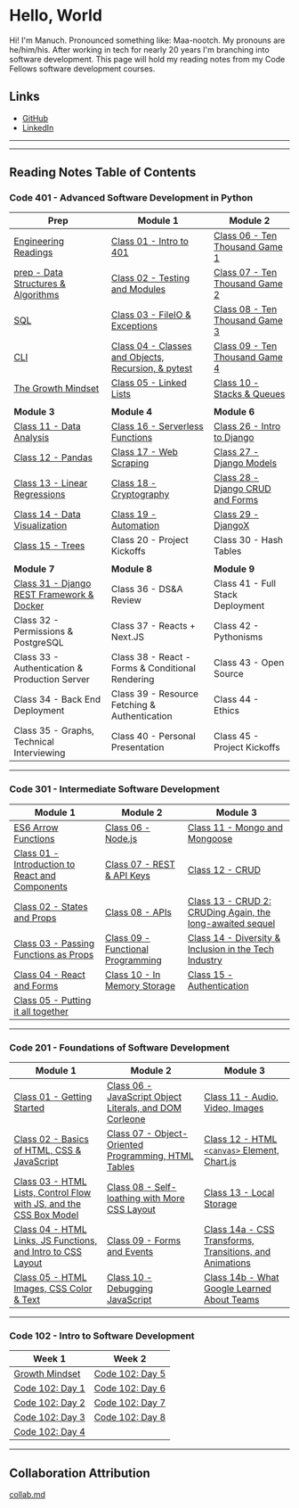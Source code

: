 # Hello, World

Hi! I'm Manuch. Pronounced something like: Maa-nootch. My pronouns are he/him/his. After working in tech for nearly 20 years I'm branching into software development. This page will hold my reading notes from my Code Fellows software development courses.

## Links

- [GitHub](https://github.com/mcsadri/)
- [LinkedIn](https://www.linkedin.com/in/manuch-sadri)

---
---

## Reading Notes Table of Contents

### Code 401 - Advanced Software Development in Python

| **Prep** | Module 1 | Module 2 |
|---|---|---|
| [Engineering Readings](https://github.com/mcsadri/Reading-Notes/blob/main/Code-401py/prep-01-eng.md) | [Class 01 - Intro to 401]( https://github.com/mcsadri/Reading-Notes/blob/main/Code-401py/class-01.md ) | [Class 06 - Ten Thousand Game 1]( https://github.com/mcsadri/Reading-Notes/blob/main/Code-401py/class-06.md ) |
| [prep - Data Structures & Algorithms](https://github.com/mcsadri/Reading-Notes/blob/main/Code-401py/prep-02-dsa.md) | [Class 02 - Testing and Modules]( https://github.com/mcsadri/Reading-Notes/blob/main/Code-401py/class-02.md ) | [Class 07 - Ten Thousand Game 2]( https://github.com/mcsadri/Reading-Notes/blob/main/Code-401py/class-07.md ) |
| [SQL](https://github.com/mcsadri/Reading-Notes/blob/main/Code-401py/prep-03-sql.md) | [Class 03 - FileIO & Exceptions]( https://github.com/mcsadri/Reading-Notes/blob/main/Code-401py/class-03.md ) | [Class 08 - Ten Thousand Game 3]( https://github.com/mcsadri/Reading-Notes/blob/main/Code-401py/class-08.md ) |
| [CLI](https://github.com/mcsadri/Reading-Notes/blob/main/Code-401py/prep-04-cli.md) | [Class 04 - Classes and Objects, Recursion, & pytest]( https://github.com/mcsadri/Reading-Notes/blob/main/Code-401py/class-04.md ) | [Class 09 - Ten Thousand Game 4]( https://github.com/mcsadri/Reading-Notes/blob/main/Code-401py/class-09.md ) |
| [The Growth Mindset](https://github.com/mcsadri/Reading-Notes/blob/main/Code-401py/prep-05-gro.md) | [Class 05 - Linked Lists]( https://github.com/mcsadri/Reading-Notes/blob/main/Code-401py/class-05.md ) | [Class 10 - Stacks & Queues]( https://github.com/mcsadri/Reading-Notes/blob/main/Code-401py/class-10.md ) |
|  |  |  |
| **Module 3** | **Module 4** | **Module 6** |
| [Class 11 - Data Analysis](https://github.com/mcsadri/Reading-Notes/blob/main/Code-401py/class-11.md) | [Class 16 - Serverless Functions](https://github.com/mcsadri/Reading-Notes/blob/main/Code-401py/class-16.md) | [Class 26 - Intro to Django](https://github.com/mcsadri/Reading-Notes/blob/main/Code-401py/class-26.md) |
| [Class 12 - Pandas](https://github.com/mcsadri/Reading-Notes/blob/main/Code-401py/class-12.md) | [Class 17 - Web Scraping](https://github.com/mcsadri/Reading-Notes/blob/main/Code-401py/class-17.md) | [Class 27 - Django Models](https://github.com/mcsadri/Reading-Notes/blob/main/Code-401py/class-27.md) |
| [Class 13 - Linear Regressions](https://github.com/mcsadri/Reading-Notes/blob/main/Code-401py/class-13.md) | [Class 18 - Cryptography](https://github.com/mcsadri/Reading-Notes/blob/main/Code-401py/class-18.md) | [Class 28 - Django CRUD and Forms](https://github.com/mcsadri/Reading-Notes/blob/main/Code-401py/class-28.md) |
| [Class 14 - Data Visualization](https://github.com/mcsadri/Reading-Notes/blob/main/Code-401py/class-14.md) | [Class 19 - Automation](https://github.com/mcsadri/Reading-Notes/blob/main/Code-401py/class-19.md) | [Class 29 - DjangoX](https://github.com/mcsadri/Reading-Notes/blob/main/Code-401py/class-29.md) |
| [Class 15 - Trees](https://github.com/mcsadri/Reading-Notes/blob/main/Code-401py/class-15.md) | Class 20 - Project Kickoffs | Class 30 - Hash Tables |
|  |  |  |
| **Module 7** | **Module 8** | **Module 9** |
| [Class 31 - Django REST Framework & Docker](https://github.com/mcsadri/Reading-Notes/blob/main/Code-401py/class-31.md) | Class 36 - DS&A Review | Class 41 - Full Stack Deployment |
| Class 32 - Permissions & PostgreSQL | Class 37 - Reacts + Next.JS | Class 42 - Pythonisms |
| Class 33 - Authentication & Production Server | Class 38 - React - Forms & Conditional Rendering | Class 43 - Open Source |
| Class 34 - Back End Deployment | Class 39 - Resource Fetching & Authentication | Class 44 - Ethics |
| Class 35 - Graphs, Technical Interviewing | Class 40 - Personal Presentation | Class 45 - Project Kickoffs|

---

### **Code 301 - Intermediate Software Development**

| Module 1 | Module 2 | Module 3 |
|---|---|---|
| [ES6 Arrow Functions](https://github.com/mcsadri/Reading-Notes/blob/main/Code-301/prep-ES6-arrow-functions.md) | [Class 06 - Node.js](https://github.com/mcsadri/Reading-Notes/blob/main/Code-301/class-06.md) | [Class 11 - Mongo and Mongoose](https://github.com/mcsadri/Reading-Notes/blob/main/Code-301/class-11.md) |
| [Class 01 - Introduction to React and Components](https://github.com/mcsadri/Reading-Notes/blob/main/Code-301/class-01.md) | [Class 07 - REST & API Keys](https://github.com/mcsadri/Reading-Notes/blob/main/Code-301/class-07.md) | [Class 12 - CRUD](https://github.com/mcsadri/Reading-Notes/blob/main/Code-301/class-12.md) |
| [Class 02 - States and Props](https://github.com/mcsadri/Reading-Notes/blob/main/Code-301/class-02.md) | [Class 08 - APIs](https://github.com/mcsadri/Reading-Notes/blob/main/Code-301/class-08.md) | [Class 13 - CRUD 2: CRUDing Again, the long-awaited sequel](https://github.com/mcsadri/Reading-Notes/blob/main/Code-301/class-13.md) |
| [Class 03 - Passing Functions as Props](https://github.com/mcsadri/Reading-Notes/blob/main/Code-301/class-03.md) | [Class 09 - Functional Programming](https://github.com/mcsadri/Reading-Notes/blob/main/Code-301/class-09.md) | [Class 14 - Diversity & Inclusion in the Tech Industry](https://github.com/mcsadri/Reading-Notes/blob/main/Code-301/class-14.md) |
| [Class 04 - React and Forms](https://github.com/mcsadri/Reading-Notes/blob/main/Code-301/class-04.md) | [Class 10 - In Memory Storage](https://github.com/mcsadri/Reading-Notes/blob/main/Code-301/class-10.md) | [Class 15 - Authentication](https://github.com/mcsadri/Reading-Notes/blob/main/Code-301/class-15.md) |
| [Class 05 - Putting it all together](https://github.com/mcsadri/Reading-Notes/blob/main/Code-301/class-05.md) |  |  |

---

### Code 201 - Foundations of Software Development

| Module 1 | Module 2 | Module 3 |
|---|---|---|
| [Class 01 - Getting Started](https://github.com/mcsadri/Reading-Notes/blob/main/Code-201/class-01.md) | [Class 06 - JavaScript Object Literals, and DOM Corleone](https://github.com/mcsadri/Reading-Notes/blob/main/Code-201/class-06.md) | [Class 11 - Audio, Video, Images](https://github.com/mcsadri/Reading-Notes/blob/main/Code-201/class-11.md) |
| [Class 02 - Basics of HTML, CSS & JavaScript](https://github.com/mcsadri/Reading-Notes/blob/main/Code-201/class-02.md) | [Class 07 - Object-Oriented Programming, HTML Tables](https://github.com/mcsadri/Reading-Notes/blob/main/Code-201/class-07.md) | [Class 12 - HTML `<canvas>` Element, Chart.js](https://github.com/mcsadri/Reading-Notes/blob/main/Code-201/class-12.md) |
| [Class 03 - HTML Lists, Control Flow with JS, and the CSS Box Model](https://github.com/mcsadri/Reading-Notes/blob/main/Code-201/class-03.md) | [Class 08 - Self-loathing with More CSS Layout](https://github.com/mcsadri/Reading-Notes/blob/main/Code-201/class-08.md) | [Class 13 - Local Storage](https://github.com/mcsadri/Reading-Notes/blob/main/Code-201/class-13.md) |
| [Class 04 - HTML Links, JS Functions, and Intro to CSS Layout](https://github.com/mcsadri/Reading-Notes/blob/main/Code-201/class-04.md) | [Class 09 - Forms and Events](https://github.com/mcsadri/Reading-Notes/blob/main/Code-201/class-09.md) | [Class 14a - CSS Transforms, Transitions, and Animations](https://github.com/mcsadri/Reading-Notes/blob/main/Code-201/class-14a.md) |
| [Class 05 - HTML Images, CSS Color & Text](https://github.com/mcsadri/Reading-Notes/blob/main/Code-201/class-05.md) | [Class 10 - Debugging JavaScript](https://github.com/mcsadri/Reading-Notes/blob/main/Code-201/class-10.md) | [Class 14b - What Google Learned About Teams](https://github.com/mcsadri/Reading-Notes/blob/main/Code-201/class-14b.md) |

---

### Code 102 - Intro to Software Development

| Week 1 | Week 2 |
|---|---|
| [Growth Mindset](https://github.com/mcsadri/Reading-Notes/blob/main/Code-102/growth.md) | [Code 102: Day 5](https://github.com/mcsadri/Reading-Notes/blob/main/Code-102/day5css.md) |
| [Code 102: Day 1](https://github.com/mcsadri/Reading-Notes/blob/main/Code-102/markdown.md) | [Code 102: Day 6](https://github.com/mcsadri/Reading-Notes/blob/main/Code-102/day6javascript.md) |
| [Code 102: Day 2](https://github.com/mcsadri/Reading-Notes/blob/main/Code-102/daytwo.md) | [Code 102: Day 7](https://github.com/mcsadri/Reading-Notes/blob/main/Code-102/day7javascriptCont.md) |
| [Code 102: Day 3](https://github.com/mcsadri/Reading-Notes/blob/main/Code-102/day3.md) | [Code 102: Day 8](https://github.com/mcsadri/Reading-Notes/blob/main/Code-102/day8evenmorejavascript.md) |
| [Code 102: Day 4](https://github.com/mcsadri/Reading-Notes/blob/main/Code-102/day4html.md) |  |

---

## Collaboration Attribution

[collab.md](https://github.com/mcsadri/Reading-Notes/blob/main/collab.md)
